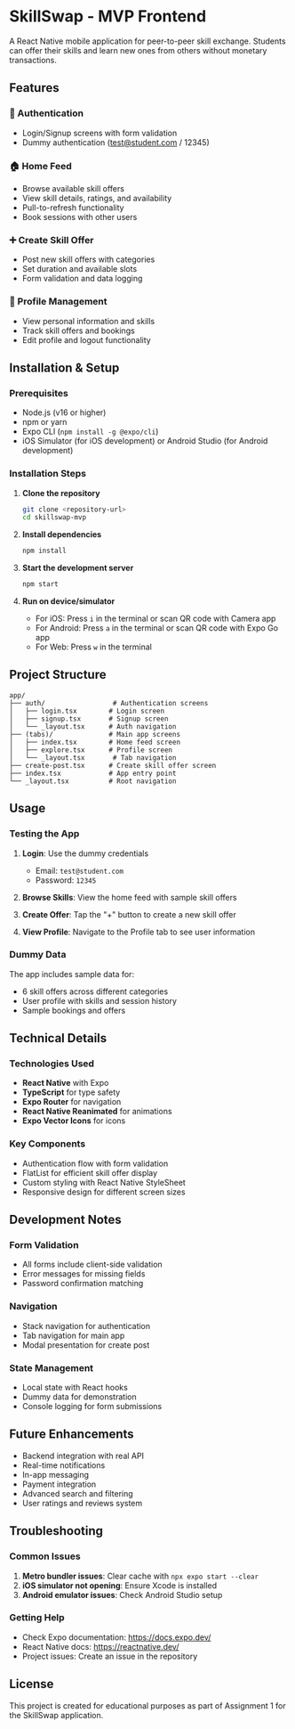 # SkillSwap - MVP Frontend

A React Native mobile application for peer-to-peer skill exchange. Students can offer their skills and learn new ones from others without monetary transactions.

## Features

### 🔐 Authentication
- Login/Signup screens with form validation
- Dummy authentication (test@student.com / 12345)

### 🏠 Home Feed
- Browse available skill offers
- View skill details, ratings, and availability
- Pull-to-refresh functionality
- Book sessions with other users

### ➕ Create Skill Offer
- Post new skill offers with categories
- Set duration and available slots
- Form validation and data logging

### 👤 Profile Management
- View personal information and skills
- Track skill offers and bookings
- Edit profile and logout functionality

## Installation & Setup

### Prerequisites
- Node.js (v16 or higher)
- npm or yarn
- Expo CLI (`npm install -g @expo/cli`)
- iOS Simulator (for iOS development) or Android Studio (for Android development)

### Installation Steps

1. **Clone the repository**
   ```bash
   git clone <repository-url>
   cd skillswap-mvp
   ```

2. **Install dependencies**
   ```bash
   npm install
   ```

3. **Start the development server**
   ```bash
   npm start
   ```

4. **Run on device/simulator**
   - For iOS: Press `i` in the terminal or scan QR code with Camera app
   - For Android: Press `a` in the terminal or scan QR code with Expo Go app
   - For Web: Press `w` in the terminal

## Project Structure

```
app/
├── auth/                 # Authentication screens
│   ├── login.tsx        # Login screen
│   ├── signup.tsx       # Signup screen
│   └── _layout.tsx      # Auth navigation
├── (tabs)/              # Main app screens
│   ├── index.tsx        # Home feed screen
│   ├── explore.tsx      # Profile screen
│   └── _layout.tsx       # Tab navigation
├── create-post.tsx      # Create skill offer screen
├── index.tsx            # App entry point
└── _layout.tsx          # Root navigation
```

## Usage

### Testing the App

1. **Login**: Use the dummy credentials
   - Email: `test@student.com`
   - Password: `12345`

2. **Browse Skills**: View the home feed with sample skill offers

3. **Create Offer**: Tap the "+" button to create a new skill offer

4. **View Profile**: Navigate to the Profile tab to see user information

### Dummy Data

The app includes sample data for:
- 6 skill offers across different categories
- User profile with skills and session history
- Sample bookings and offers

## Technical Details

### Technologies Used
- **React Native** with Expo
- **TypeScript** for type safety
- **Expo Router** for navigation
- **React Native Reanimated** for animations
- **Expo Vector Icons** for icons

### Key Components
- Authentication flow with form validation
- FlatList for efficient skill offer display
- Custom styling with React Native StyleSheet
- Responsive design for different screen sizes

## Development Notes

### Form Validation
- All forms include client-side validation
- Error messages for missing fields
- Password confirmation matching

### Navigation
- Stack navigation for authentication
- Tab navigation for main app
- Modal presentation for create post

### State Management
- Local state with React hooks
- Dummy data for demonstration
- Console logging for form submissions

## Future Enhancements

- Backend integration with real API
- Real-time notifications
- In-app messaging
- Payment integration
- Advanced search and filtering
- User ratings and reviews system

## Troubleshooting

### Common Issues

1. **Metro bundler issues**: Clear cache with `npx expo start --clear`
2. **iOS simulator not opening**: Ensure Xcode is installed
3. **Android emulator issues**: Check Android Studio setup

### Getting Help

- Check Expo documentation: https://docs.expo.dev/
- React Native docs: https://reactnative.dev/
- Project issues: Create an issue in the repository

## License

This project is created for educational purposes as part of Assignment 1 for the SkillSwap application.

